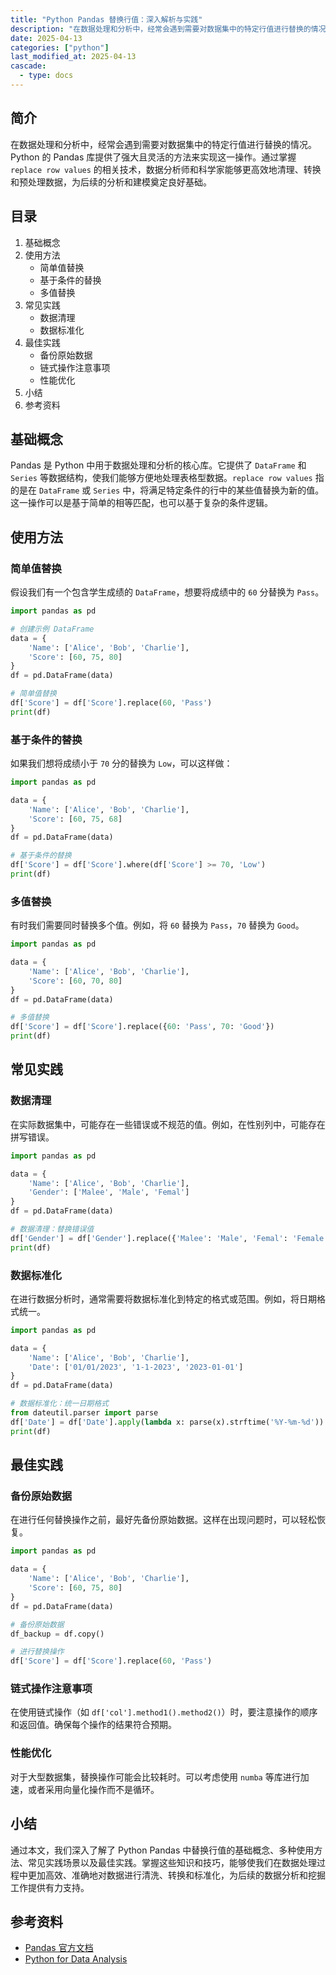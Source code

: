 ```yaml
---
title: "Python Pandas 替换行值：深入解析与实践"
description: "在数据处理和分析中，经常会遇到需要对数据集中的特定行值进行替换的情况。Python 的 Pandas 库提供了强大且灵活的方法来实现这一操作。通过掌握 `replace row values` 的相关技术，数据分析师和科学家能够更高效地清理、转换和预处理数据，为后续的分析和建模奠定良好基础。"
date: 2025-04-13
categories: ["python"]
last_modified_at: 2025-04-13
cascade:
  - type: docs
---
```



## 简介
在数据处理和分析中，经常会遇到需要对数据集中的特定行值进行替换的情况。Python 的 Pandas 库提供了强大且灵活的方法来实现这一操作。通过掌握 `replace row values` 的相关技术，数据分析师和科学家能够更高效地清理、转换和预处理数据，为后续的分析和建模奠定良好基础。

<!-- more -->
## 目录
1. 基础概念
2. 使用方法
    - 简单值替换
    - 基于条件的替换
    - 多值替换
3. 常见实践
    - 数据清理
    - 数据标准化
4. 最佳实践
    - 备份原始数据
    - 链式操作注意事项
    - 性能优化
5. 小结
6. 参考资料

## 基础概念
Pandas 是 Python 中用于数据处理和分析的核心库。它提供了 `DataFrame` 和 `Series` 等数据结构，使我们能够方便地处理表格型数据。`replace row values` 指的是在 `DataFrame` 或 `Series` 中，将满足特定条件的行中的某些值替换为新的值。这一操作可以是基于简单的相等匹配，也可以基于复杂的条件逻辑。

## 使用方法

### 简单值替换
假设我们有一个包含学生成绩的 `DataFrame`，想要将成绩中的 `60` 分替换为 `Pass`。

```python
import pandas as pd

# 创建示例 DataFrame
data = {
    'Name': ['Alice', 'Bob', 'Charlie'],
    'Score': [60, 75, 80]
}
df = pd.DataFrame(data)

# 简单值替换
df['Score'] = df['Score'].replace(60, 'Pass')
print(df)
```

### 基于条件的替换
如果我们想将成绩小于 `70` 分的替换为 `Low`，可以这样做：

```python
import pandas as pd

data = {
    'Name': ['Alice', 'Bob', 'Charlie'],
    'Score': [60, 75, 68]
}
df = pd.DataFrame(data)

# 基于条件的替换
df['Score'] = df['Score'].where(df['Score'] >= 70, 'Low')
print(df)
```

### 多值替换
有时我们需要同时替换多个值。例如，将 `60` 替换为 `Pass`，`70` 替换为 `Good`。

```python
import pandas as pd

data = {
    'Name': ['Alice', 'Bob', 'Charlie'],
    'Score': [60, 70, 80]
}
df = pd.DataFrame(data)

# 多值替换
df['Score'] = df['Score'].replace({60: 'Pass', 70: 'Good'})
print(df)
```

## 常见实践

### 数据清理
在实际数据集中，可能存在一些错误或不规范的值。例如，在性别列中，可能存在拼写错误。

```python
import pandas as pd

data = {
    'Name': ['Alice', 'Bob', 'Charlie'],
    'Gender': ['Malee', 'Male', 'Femal']
}
df = pd.DataFrame(data)

# 数据清理：替换错误值
df['Gender'] = df['Gender'].replace({'Malee': 'Male', 'Femal': 'Female'})
print(df)
```

### 数据标准化
在进行数据分析时，通常需要将数据标准化到特定的格式或范围。例如，将日期格式统一。

```python
import pandas as pd

data = {
    'Name': ['Alice', 'Bob', 'Charlie'],
    'Date': ['01/01/2023', '1-1-2023', '2023-01-01']
}
df = pd.DataFrame(data)

# 数据标准化：统一日期格式
from dateutil.parser import parse
df['Date'] = df['Date'].apply(lambda x: parse(x).strftime('%Y-%m-%d'))
print(df)
```

## 最佳实践

### 备份原始数据
在进行任何替换操作之前，最好先备份原始数据。这样在出现问题时，可以轻松恢复。

```python
import pandas as pd

data = {
    'Name': ['Alice', 'Bob', 'Charlie'],
    'Score': [60, 75, 80]
}
df = pd.DataFrame(data)

# 备份原始数据
df_backup = df.copy()

# 进行替换操作
df['Score'] = df['Score'].replace(60, 'Pass')
```

### 链式操作注意事项
在使用链式操作（如 `df['col'].method1().method2()`）时，要注意操作的顺序和返回值。确保每个操作的结果符合预期。

### 性能优化
对于大型数据集，替换操作可能会比较耗时。可以考虑使用 `numba` 等库进行加速，或者采用向量化操作而不是循环。

## 小结
通过本文，我们深入了解了 Python Pandas 中替换行值的基础概念、多种使用方法、常见实践场景以及最佳实践。掌握这些知识和技巧，能够使我们在数据处理过程中更加高效、准确地对数据进行清洗、转换和标准化，为后续的数据分析和挖掘工作提供有力支持。

## 参考资料
- [Pandas 官方文档](https://pandas.pydata.org/docs/)
- [Python for Data Analysis](https://www.oreilly.com/library/view/python-for-data/9781491957653/)